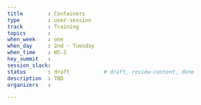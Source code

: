 ```yaml
---
title        : Containers
type         : user-session
track        : Training
topics       : 
when_week    : one
when_day     : 2nd - Tuesday
when_time    : WS-2
hey_summit   : 
session_slack:
status       : draft           # draft, review-content, done
description  : TBD
organizers   : 

---
```


### 
